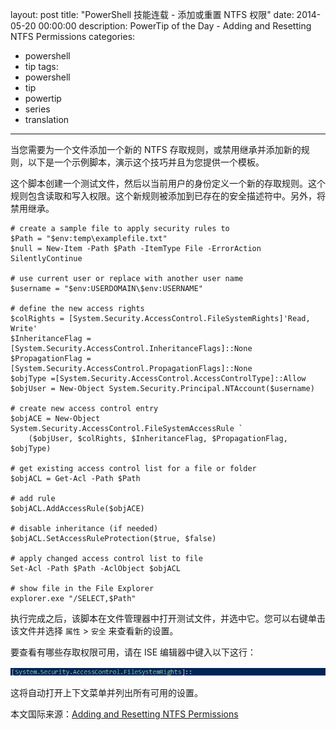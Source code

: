 ﻿layout: post
title: "PowerShell 技能连载 - 添加或重置 NTFS 权限"
date: 2014-05-20 00:00:00
description: PowerTip of the Day - Adding and Resetting NTFS Permissions
categories:
- powershell
- tip
tags:
- powershell
- tip
- powertip
- series
- translation
---
当您需要为一个文件添加一个新的 NTFS 存取规则，或禁用继承并添加新的规则，以下是一个示例脚本，演示这个技巧并且为您提供一个模板。

这个脚本创建一个测试文件，然后以当前用户的身份定义一个新的存取规则。这个规则包含读取和写入权限。这个新规则被添加到已存在的安全描述符中。另外，将禁用继承。

    # create a sample file to apply security rules to
    $Path = "$env:temp\examplefile.txt"
    $null = New-Item -Path $Path -ItemType File -ErrorAction SilentlyContinue
    
    # use current user or replace with another user name
    $username = "$env:USERDOMAIN\$env:USERNAME"
    
    # define the new access rights
    $colRights = [System.Security.AccessControl.FileSystemRights]'Read, Write' 
    $InheritanceFlag = [System.Security.AccessControl.InheritanceFlags]::None 
    $PropagationFlag = [System.Security.AccessControl.PropagationFlags]::None 
    $objType =[System.Security.AccessControl.AccessControlType]::Allow 
    $objUser = New-Object System.Security.Principal.NTAccount($username) 
    
    # create new access control entry
    $objACE = New-Object System.Security.AccessControl.FileSystemAccessRule `
        ($objUser, $colRights, $InheritanceFlag, $PropagationFlag, $objType) 
    
    # get existing access control list for a file or folder
    $objACL = Get-Acl -Path $Path 
    
    # add rule
    $objACL.AddAccessRule($objACE) 
    
    # disable inheritance (if needed)
    $objACL.SetAccessRuleProtection($true, $false)
    
    # apply changed access control list to file
    Set-Acl -Path $Path -AclObject $objACL
    
    # show file in the File Explorer
    explorer.exe "/SELECT,$Path"
    
执行完成之后，该脚本在文件管理器中打开测试文件，并选中它。您可以右键单击该文件并选择 `属性` > `安全` 来查看新的设置。

要查看有哪些存取权限可用，请在 ISE 编辑器中键入以下这行：

![](/img/2014-05-20-adding-and-resetting-ntfs-permissions-001.png)

这将自动打开上下文菜单并列出所有可用的设置。

<!--more-->
本文国际来源：[Adding and Resetting NTFS Permissions](http://powershell.com/cs/blogs/tips/archive/2014/05/20/adding-and-resetting-ntfs-permissions.aspx)
